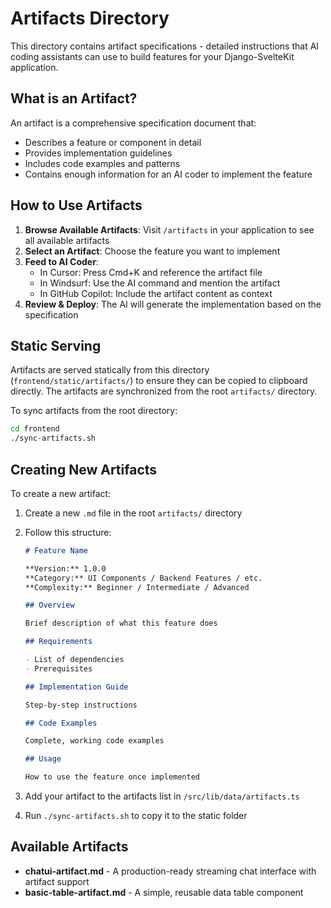 # Artifacts Directory

This directory contains artifact specifications - detailed instructions that AI coding assistants can use to build features for your Django-SvelteKit application.

## What is an Artifact?

An artifact is a comprehensive specification document that:

- Describes a feature or component in detail
- Provides implementation guidelines
- Includes code examples and patterns
- Contains enough information for an AI coder to implement the feature

## How to Use Artifacts

1. **Browse Available Artifacts**: Visit `/artifacts` in your application to see all available artifacts
2. **Select an Artifact**: Choose the feature you want to implement
3. **Feed to AI Coder**:
   - In Cursor: Press Cmd+K and reference the artifact file
   - In Windsurf: Use the AI command and mention the artifact
   - In GitHub Copilot: Include the artifact content as context
4. **Review & Deploy**: The AI will generate the implementation based on the specification

## Static Serving

Artifacts are served statically from this directory (`frontend/static/artifacts/`) to ensure they can be copied to clipboard directly. The artifacts are synchronized from the root `artifacts/` directory.

To sync artifacts from the root directory:

```bash
cd frontend
./sync-artifacts.sh
```

## Creating New Artifacts

To create a new artifact:

1. Create a new `.md` file in the root `artifacts/` directory
2. Follow this structure:

   ```markdown
   # Feature Name

   **Version:** 1.0.0
   **Category:** UI Components / Backend Features / etc.
   **Complexity:** Beginner / Intermediate / Advanced

   ## Overview

   Brief description of what this feature does

   ## Requirements

   - List of dependencies
   - Prerequisites

   ## Implementation Guide

   Step-by-step instructions

   ## Code Examples

   Complete, working code examples

   ## Usage

   How to use the feature once implemented
   ```

3. Add your artifact to the artifacts list in `/src/lib/data/artifacts.ts`
4. Run `./sync-artifacts.sh` to copy it to the static folder

## Available Artifacts

- **chatui-artifact.md** - A production-ready streaming chat interface with artifact support
- **basic-table-artifact.md** - A simple, reusable data table component
